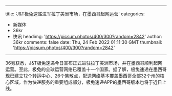 
---
title: 'J&T极兔速递进军拉丁美洲市场，在墨西哥起网运营'
categories: 
 - 新媒体
 - 36kr
 - 快讯
headimg: 'https://picsum.photos/400/300?random=2842'
author: 36kr
comments: false
date: Thu, 24 Feb 2022 01:11:30 GMT
thumbnail: 'https://picsum.photos/400/300?random=2842'
---

<div>   
36氪获悉，J&T极兔速递今日宣布正式进驻拉丁美洲市场，并在墨西哥顺利起网运营。至此，极兔的全球运营网络已覆盖十一个国家。据了解，极兔速递在墨西哥现已建立12个转运中心、26个集散点，配送网络基本覆盖墨西哥全部32个州的核心区域。作为快递服务的重要组成部分，极兔速递APP的墨西哥版本也将于近日上线。  
</div>
            